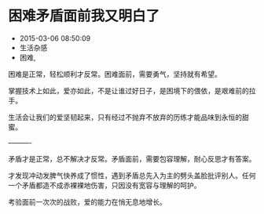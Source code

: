 # 困难矛盾面前我又明白了
- 2015-03-06 08:50:09
- 生活杂感
- 困难,

<!--markdown-->困难是正常，轻松顺利才反常。困难面前，需要勇气，坚持就有希望。


<!--more-->


掌握技术上如此，爱亦如此，不是让谁过好日子，是困境下的偎依，是艰难前的拉手。

生活会让我们的爱坚韧起来，只有经过不抛弃不放弃的历练才能品味到永恒的甜蜜。

———-

矛盾才是正常，总不解决才反常。矛盾面前，需要包容理解，耐心反思才有答案。

才发现冲动发脾气快养成了惯性，遇到矛盾总先入为主的劈头盖脸批评别人。任何一个矛盾都造不成赤裸裸地伤害，只因没有宽容与理解的呵护。

考验面前一次次的战败，爱的能力在悄无息地增长。